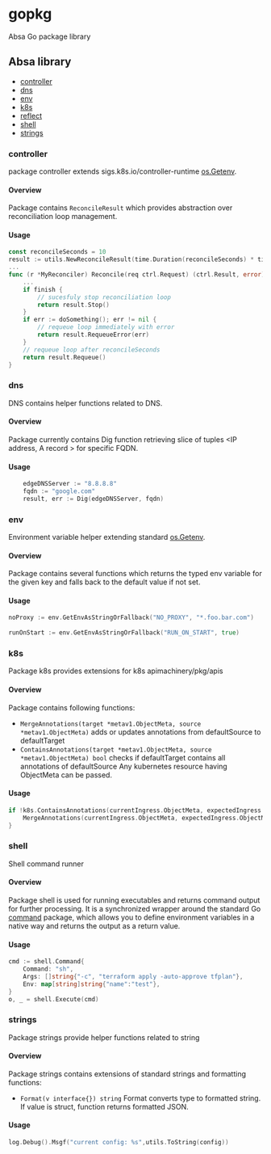 # gopkg

Absa Go package library

## Absa library

- [controller](#controller)
- [dns](#dns)
- [env](#env)
- [k8s](#k8s)
- [reflect](#reflect)  
- [shell](#shell)
- [strings](#strings)

### controller
package controller extends sigs.k8s.io/controller-runtime [os.Getenv](https://golang.org/pkg/os/#Getenv).
#### Overview
Package contains `ReconcileResult` which provides abstraction over reconciliation loop management.

#### Usage
```go
const reconcileSeconds = 10
result := utils.NewReconcileResult(time.Duration(reconcileSeconds) * time.Second)
...
func (r *MyReconciler) Reconcile(req ctrl.Request) (ctrl.Result, error) {
	...
	if finish {
		// sucesfuly stop reconciliation loop
		return result.Stop()
	}
	if err := doSomething(); err != nil {
		// requeue loop immediately with error
		return result.RequeueError(err)
	}
	// requeue loop after reconcileSeconds 
	return result.Requeue()
}
```

### dns
DNS contains helper functions related to DNS.
#### Overview
Package currently contains Dig function retrieving 
slice of tuples <IP address, A record > for specific FQDN.
#### Usage
```go
	edgeDNSServer := "8.8.8.8"
	fqdn := "google.com"
	result, err := Dig(edgeDNSServer, fqdn)
```

### env
Environment variable helper extending standard [os.Getenv](https://golang.org/pkg/os/#Getenv).
#### Overview
Package contains several functions which returns the typed env variable for the given 
key and falls back to the default value if not set.
#### Usage
```go
noProxy := env.GetEnvAsStringOrFallback("NO_PROXY", "*.foo.bar.com")
 
runOnStart := env.GetEnvAsStringOrFallback("RUN_ON_START", true)
```

### k8s
Package k8s provides extensions for k8s apimachinery/pkg/apis
#### Overview
Package contains following functions:
 - `MergeAnnotations(target *metav1.ObjectMeta, source *metav1.ObjectMeta)` adds or updates annotations from 
   defaultSource to defaultTarget
 - `ContainsAnnotations(target *metav1.ObjectMeta, source *metav1.ObjectMeta) bool` checks if defaultTarget 
   contains all annotations of defaultSource
Any kubernetes resource having ObjectMeta can be passed.  
#### Usage
```go
if !k8s.ContainsAnnotations(currentIngress.ObjectMeta, expectedIngress.ObjectMeta) {
    MergeAnnotations(currentIngress.ObjectMeta, expectedIngress.ObjectMeta)
}
```

### shell
Shell command runner 
#### Overview
Package shell is used for running executables and returns command output for further processing. It is a synchronized 
wrapper around the standard Go [command](https://golang.org/pkg/os/exec/#Cmd) package, which allows you to define environment variables in a native way 
and returns the output as a return value.
#### Usage
```go
cmd := shell.Command{
	Command: "sh",
	Args: []string{"-c", "terraform apply -auto-approve tfplan"},
	Env: map[string]string{"name":"test"},
}
o, _ = shell.Execute(cmd)
```

### strings
Package strings provide helper functions related to string
#### Overview
Package strings contains extensions of standard strings and formatting functions:
- `Format(v interface{}) string` Format converts type to formatted string. If value is struct, function returns formatted JSON.

#### Usage
```go
log.Debug().Msgf("current config: %s",utils.ToString(config))
```

